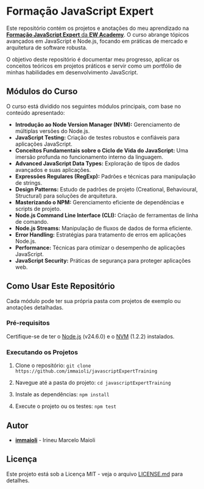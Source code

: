 # Formação JavaScript Expert

Este repositório contém os projetos e anotações do meu aprendizado na [**Formação JavaScript Expert** da **EW Academy**](https://ew.academy/trilha/javascript-expert/curso/formacao-javascript-expert/). O curso abrange tópicos avançados em JavaScript e Node.js, focando em práticas de mercado e arquitetura de software robusta.

O objetivo deste repositório é documentar meu progresso, aplicar os conceitos teóricos em projetos práticos e servir como um portfólio de minhas habilidades em desenvolvimento JavaScript.

## Módulos do Curso

O curso está dividido nos seguintes módulos principais, com base no conteúdo apresentado:

- **Introdução ao Node Version Manager (NVM):** Gerenciamento de múltiplas versões do Node.js.
- **JavaScript Testing:** Criação de testes robustos e confiáveis para aplicações JavaScript.
- **Conceitos Fundamentais sobre o Ciclo de Vida do JavaScript:** Uma imersão profunda no funcionamento interno da linguagem.
- **Advanced JavaScript Data Types:** Exploração de tipos de dados avançados e suas aplicações.
- **Expressões Regulares (RegExp):** Padrões e técnicas para manipulação de strings.
- **Design Patterns:** Estudo de padrões de projeto (Creational, Behavioural, Structural) para soluções de arquitetura.
- **Masterizando o NPM:** Gerenciamento eficiente de dependências e scripts de projeto.
- **Node.js Command Line Interface (CLI):** Criação de ferramentas de linha de comando.
- **Node.js Streams:** Manipulação de fluxos de dados de forma eficiente.
- **Error Handling:** Estratégias para tratamento de erros em aplicações Node.js.
- **Performance:** Técnicas para otimizar o desempenho de aplicações JavaScript.
- **JavaScript Security:** Práticas de segurança para proteger aplicações web.

## Como Usar Este Repositório

Cada módulo pode ter sua própria pasta com projetos de exemplo ou anotações detalhadas.

### Pré-requisitos
Certifique-se de ter o [Node.js](https://nodejs.org/) (v24.6.0) e o [NVM](https://github.com/nvm-sh/nvm) (1.2.2) instalados.

### Executando os Projetos

1.  Clone o repositório:
    `git clone https://github.com/immaioli/javascriptExpertTraining`

2.  Navegue até a pasta do projeto:
    `cd javascriptExpertTraining`

3.  Instale as dependências:
    `npm install`

4.  Execute o projeto ou os testes:
    `npm test`

## Autor
- **[immaioli](https://github.com/immaioli)** - Irineu Marcelo Maioli


## Licença
Este projeto está sob a Licença MIT - veja o arquivo [LICENSE.md](LICENSE.md) para detalhes.

